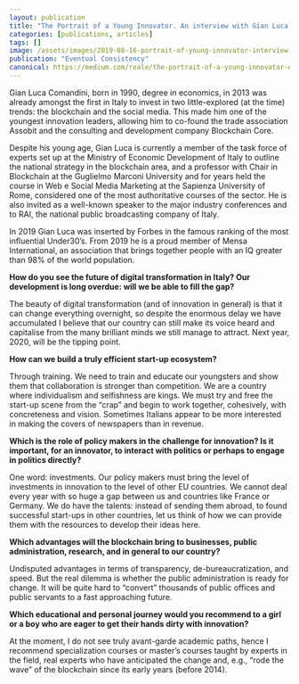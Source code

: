 ```yaml
---
layout: publication
title: "The Portrait of a Young Innovator. An interview with Gian Luca Comandini"
categories: [publications, articles]
tags: []
image: /assets/images/2019-08-16-portrait-of-young-innovator-interview-comandini.jpg
publication: "Eventual Consistency"
canonical: https://medium.com/reale/the-portrait-of-a-young-innovator-eeb2ac19623c
---
```


Gian Luca Comandini, born in 1990, degree in economics, in 2013 was already amongst the first in Italy to invest in two little-explored (at the time) trends: the blockchain and the social media. This made him one of the youngest innovation leaders, allowing him to co-found the trade association Assobit and the consulting and development company Blockchain Core.

Despite his young age, Gian Luca is currently a member of the task force of experts set up at the Ministry of Economic Development of Italy to outline the national strategy in the blockchain area, and a professor with Chair in Blockchain at the Guglielmo Marconi University and for years held the course in Web e Social Media Marketing at the Sapienza University of Rome, considered one of the most authoritative courses of the sector. He is also invited as a well-known speaker to the major industry conferences and to RAI, the national public broadcasting company of Italy.

In 2019 Gian Luca was inserted by Forbes in the famous ranking of the most influential Under30’s. From 2019 he is a proud member of Mensa International, an association that brings together people with an IQ greater than 98% of the world population.

**How do you see the future of digital transformation in Italy? Our development is long overdue: will we be able to fill the gap?**

The beauty of digital transformation (and of innovation in general) is that it can change everything overnight, so despite the enormous delay we have accumulated I believe that our country can still make its voice heard and capitalise from the many brilliant minds we still manage to attract. Next year, 2020, will be the tipping point.

**How can we build a truly efficient start-up ecosystem?**

Through training. We need to train and educate our youngsters and show them that collaboration is stronger than competition. We are a country where individualism and selfishness are kings. We must try and free the start-up scene from the “crap” and begin to work together, cohesively, with concreteness and vision. Sometimes Italians appear to be more interested in making the covers of newspapers than in revenue.

**Which is the role of policy makers in the challenge for innovation? Is it important, for an innovator, to interact with politics or perhaps to engage in politics directly?**

One word: investments. Our policy makers must bring the level of investments in innovation to the level of other EU countries. We cannot deal every year with so huge a gap between us and countries like France or Germany. We do have the talents: instead of sending them abroad, to found successful start-ups in other countries, let us think of how we can provide them with the resources to develop their ideas here.

**Which advantages will the blockchain bring to businesses, public administration, research, and in general to our country?**

Undisputed advantages in terms of transparency, de-bureaucratization, and speed. But the real dilemma is whether the public administration is ready for change. It will be quite hard to “convert” thousands of public offices and public servants to a fast approaching future.

**Which educational and personal journey would you recommend to a girl or a boy who are eager to get their hands dirty with innovation?**

At the moment, I do not see truly avant-garde academic paths, hence I recommend specialization courses or master’s courses taught by experts in the field, real experts who have anticipated the change and, e.g., “rode the wave” of the blockchain since its early years (before 2014).
